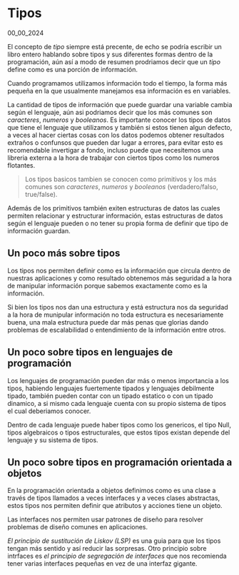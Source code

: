 # Tipos
00_00_2024

El concepto de *tipo* siempre está precente, de echo se podría escribir un libro entero hablando sobre tipos y sus diferentes formas dentro de la programación, aún así a modo de resumen prodriamos decir que un *tipo* define como es una porción de información.

Cuando programamos utilizamos información todo el tiempo, la forma más pequeña en la que usualmente manejamos esa información es en variables.

La cantidad de tipos de información que puede guardar una variable cambia según el lenguaje, aún asi podriamos decir que los más comunes son *caracteres*, *numeros* y *booleanos*. Es importante conocer los tipos de datos que tiene el lenguaje que utilizamos y también si estos tienen algun defecto, a veces al hacer ciertas cosas con los datos podemos obtener resultados extraños o confunsos que pueden dar lugar a errores, para evitar esto es recomendable invertigar a fondo, incluso  puede que necesitemos una libreria externa a la hora de trabajar con ciertos tipos como los numeros flotantes.

> Los tipos basicos tambien se conocen como primitivos y los más comunes son *caracteres*, *numeros* y *booleanos* (verdadero/falso, true/false).

Además de los primitivos también exiten estructuras de datos las cuales permiten relacionar y estructurar información, estas estructuras de datos según el lenguaje pueden o no tener su propia forma de definir que tipo de información guardan.

## Un poco más sobre tipos 

Los tipos nos permiten definir como es la información que circula dentro de nuestras aplicaciones y como resultado obtenemos más seguridad a la hora de manipular información porque sabemos exactamente como es la información. 

Si bien los tipos nos dan una estructura y está estructura nos da seguridad a la hora de munipular información no toda estructura es necesariamente buena, una mala estructura puede dar más penas que glorias dando problemas de escalabilidad o entendimiento de la información entre otros.

## Un poco sobre tipos en lenguajes de programación

Los lenguajes de programación pueden dar más o menos importancia a los tipos, habiendo lenguajes fuertemente tipados y lenguajes debilmente tipado, también pueden contar con un tipado estatico o con un tipado dinamico, a si mismo cada lenguaje cuenta con su propio sistema de tipos el cual deberiamos conocer.

Dentro de cada lenguaje puede haber tipos como los genericos, el tipo Null, tipos algebraicos o tipos estructurales, que estos tipos existan depende del lenguaje y su sistema de tipos.

## Un poco sobre tipos en programación orientada a objetos

En la programación orientada a objetos definimos como es una clase a través de tipos llamados a veces interfaces y a veces clases abstractas, estos tipos nos permiten definir que atributos y acciones tiene un objeto. 

Las interfaces nos permiten usar patrones de diseño para resolver problemas de diseño comunes en aplicaciones.

*El principio de sustitución de Liskov (LSP)* es una guia para que los tipos tengan más sentido y así reducir las sorpresas. Otro principio sobre intrfaces es *el principio de segregación de interfaces* que nos recomienda tener varias interfaces pequeñas en vez de una interfaz gigante.

